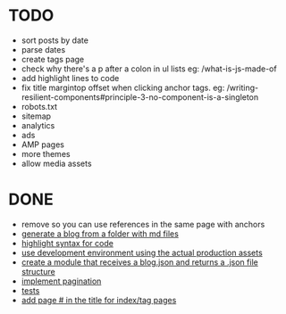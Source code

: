 # TODO
- sort posts by date
- parse dates
- create tags page
- check why there's a p after a colon in ul lists eg: /what-is-js-made-of
- add highlight lines to code
- fix title margintop offset when clicking anchor tags. eg: /writing-resilient-components#principle-3-no-component-is-a-singleton
- robots.txt
- sitemap
- analytics
- ads
- AMP pages
- more themes
- allow media assets

# DONE
- remove <base> so you can use references in the same page with anchors<a href="#title">
- generate a blog from a folder with md files
- highlight syntax for code
- use development environment using the actual production assets
- create a module that receives a blog.json and returns a .json file structure 
- implement pagination
- tests
- add page # in the title for index/tag pages